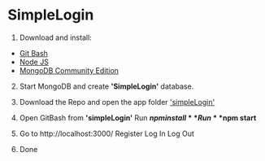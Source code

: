 # SimpleLogin

1. Download and install:
 * [Git Bash](https://git-scm.com/downloads)
 * [Node JS](https://nodejs.org/en/)
 * [MongoDB Community Edition](https://www.mongodb.com/download-center#community)

2. Start MongoDB and create **'SimpleLogin'** database.
 
3. Download the Repo and open the app folder ['simpleLogin'](https://github.com/2229639d/SimpleLogin/tree/master/simpleLogin)
 
4. Open GitBash from **'simpleLogin'**
   Run **$npm install**
   Run **$npm start**
  
5. Go to http://localhost:3000/
   Register
   Log In
   Log Out

6. Done
 
 
